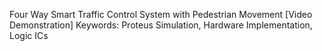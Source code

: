 Four Way Smart Traffic Control System with Pedestrian Movement [Video Demonstration]
Keywords: Proteus Simulation, Hardware Implementation, Logic ICs
